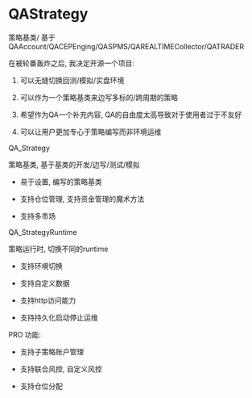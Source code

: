 # QAStrategy
策略基类/ 基于QAAccount/QACEPEnging/QASPMS/QAREALTIMECollector/QATRADER


在被轮番轰炸之后, 我决定开源一个项目:


1. 可以无缝切换回测/模拟/实盘环境

2. 可以作为一个策略基类来边写多标的/跨周期的策略 

3. 希望作为QA一个补充内容, QA的自由度太高导致对于使用者过于不友好

4. 可以让用户更加专心于策略编写而非环境运维


QA_Strategy

策略基类, 基于基类的开发/边写/测试/模拟

- 易于设置, 编写的策略基类

- 支持仓位管理, 支持资金管理的魔术方法

- 支持多市场




QA_StrategyRuntime

策略运行时, 切换不同的runtime

- 支持环境切换

- 支持自定义数据

- 支持http访问能力

- 支持持久化启动停止运维


PRO 功能:

- 支持子策略账户管理

- 支持联合风控, 自定义风控

- 支持仓位分配